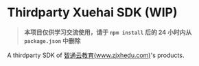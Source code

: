 # Thirdparty Xuehai SDK (WIP)

> **本项目仅供学习交流使用，请于 `npm install` 后的 24 小时内从 `package.json` 中删除**

A thirdparty SDK of [智通云教育(www.zjxhedu.com)](https://www.zjxhedu.com/)'s products.
